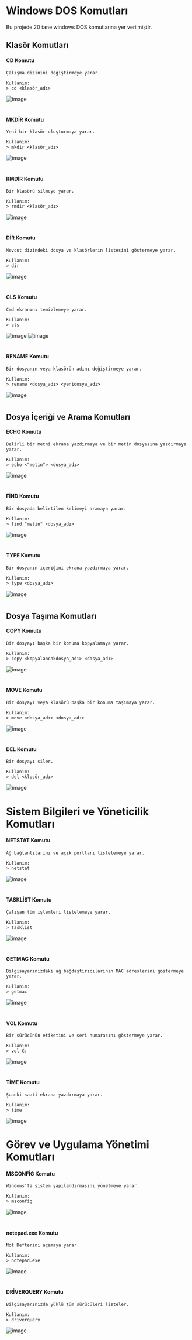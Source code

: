 # Windows DOS Komutları
Bu projede 20 tane windows DOS komutlarına yer verilmiştir.

## Klasör Komutları

#### CD Komutu
`Çalışma dizinini değiştirmeye yarar.`
```
Kullanım:
> cd <klasör_adı>
```
![image](https://github.com/user-attachments/assets/789a9351-976f-44b4-9e66-64feed37fea1)

#

#### MKDİR Komutu
`Yeni bir klasör oluşturmaya yarar.`
```
Kullanım:
> mkdir <klasör_adı>
```
![image](https://github.com/user-attachments/assets/580c6e78-ffc0-4573-a5c8-9484a59d024e)

#

#### RMDİR Komutu
`Bir klasörü silmeye yarar.`
```
Kullanım:
> rmdir <klasör_adı>
```
![image](https://github.com/user-attachments/assets/20d979a3-561a-4372-92b5-b40327985296)

#

#### DİR Komutu
`Mevcut dizindeki dosya ve klasörlerin listesini göstermeye yarar.`
```
Kullanım:
> dir
```
![image](https://github.com/user-attachments/assets/c53b7a89-d6b7-4e4c-aa3d-bd3b5aa2bd0f)

#

#### CLS Komutu
`Cmd ekranını temizlemeye yarar.`
```
Kullanım:
> cls
```
![image](https://github.com/user-attachments/assets/7c894a97-b2a9-4bd2-9537-ab8955182425)
![image](https://github.com/user-attachments/assets/1e1c51f7-65d4-46db-9a14-a9d655be9a35)

#

#### RENAME Komutu
`Bir dosyanın veya klasörün adını değiştirmeye yarar.`
```
Kullanım:
> rename <dosya_adı> <yenidosya_adı>
```
![image](https://github.com/user-attachments/assets/42c7c52e-f7a6-4aa3-af88-4f47fdcaab30)

#

## Dosya İçeriği ve Arama Komutları

#### ECHO Komutu
`Belirli bir metni ekrana yazdırmaya ve bir metin dosyasına yazdırmaya yarar.`
```
Kullanım:
> echo <"metin"> <dosya_adı>
```
![image](https://github.com/user-attachments/assets/465db954-3f29-4460-bd1c-f3de1ca5e1f7)

#

#### FİND Komutu
`Bir dosyada belirtilen kelimeyi aramaya yarar.`
```
Kullanım:
> find "metin" <dosya_adı>
```
![image](https://github.com/user-attachments/assets/e248732a-da34-4c6f-9d8d-27dde1f7b1f7)

#

#### TYPE Komutu
`Bir dosyanın içeriğini ekrana yazdırmaya yarar.`
```
Kullanım:
> type <dosya_adı>
```
![image](https://github.com/user-attachments/assets/d2dff47e-9bb8-4bff-a5c0-a52f4f779a49)

#

## Dosya Taşıma Komutları

#### COPY Komutu
`Bir dosyayı başka bir konuma kopyalamaya yarar.`
```
Kullanım:
> copy <kopyalancakdosya_adı> <dosya_adı>
```
![image](https://github.com/user-attachments/assets/fda0001c-60f1-44f2-a926-e098c4db5e64)

#

#### MOVE Komutu
`Bir dosyayı veya klasörü başka bir konuma taşımaya yarar.`
```
Kullanım:
> move <dosya_adı> <dosya_adı>
```
![image](https://github.com/user-attachments/assets/3afe094f-0e13-4dde-afab-84fc73eed784)

#

#### DEL Komutu
`Bir dosyayı siler.`
```
Kullanım:
> del <klosör_adı>
```
![image](https://github.com/user-attachments/assets/07f29526-400a-4cc3-9c21-8a9f6254b97c)

#

# Sistem Bilgileri ve Yöneticilik Komutları

#### NETSTAT Komutu
`Ağ bağlantılarını ve açık portları listelemeye yarar.`
```
Kullanım:
> netstat
```
![image](https://github.com/user-attachments/assets/5bc1fb6c-a30a-401d-90bc-5cdd27bb4e3e)

#

#### TASKLİST Komutu
`Çalışan tüm işlemleri listelemeye yarar.`
```
Kullanım:
> tasklist
```
![image](https://github.com/user-attachments/assets/94fdf2bd-392e-45dd-b838-e02376825da0)

#

#### GETMAC Komutu
`Bilgisayarınızdaki ağ bağdaştırıcılarının MAC adreslerini göstermeye yarar.`
```
Kullanım:
> getmac
```
![image](https://github.com/user-attachments/assets/645c7fb1-40a9-4455-aa3e-de01847f4444)

#

#### VOL Komutu
`Bir sürücünün etiketini ve seri numarasını göstermeye yarar.`
```
Kullanım:
> vol C:
```
![image](https://github.com/user-attachments/assets/99c95f43-e441-4e2d-8e4d-1c5b68b2a45e)

#

#### TİME Komutu
`Şuanki saati ekrana yazdırmaya yarar.`
```
Kullanım:
> time
```
![image](https://github.com/user-attachments/assets/df06ac39-b92f-4e9b-ae2e-7c250d6e7818)

# Görev ve Uygulama Yönetimi Komutları

#### MSCONFİG Komutu
`Windows'ta sistem yapılandırmasını yönetmeye yarar.`
```
Kullanım:
> msconfig
```
![image](https://github.com/user-attachments/assets/e93de286-4686-445b-aa20-a606be14c230)

#

#### notepad.exe Komutu
`Not Defterini açamaya yarar.`
```
Kullanım:
> notepad.exe
```
![image](https://github.com/user-attachments/assets/2679eed5-1105-41de-9334-3da07c0606a2)

#

#### DRİVERQUERY Komutu
`Bilgisayarınızda yüklü tüm sürücüleri listeler.`
```
Kullanım:
> driverquery
```
![image](https://github.com/user-attachments/assets/fb8d919c-f9c4-4411-8847-465bc7829736)
